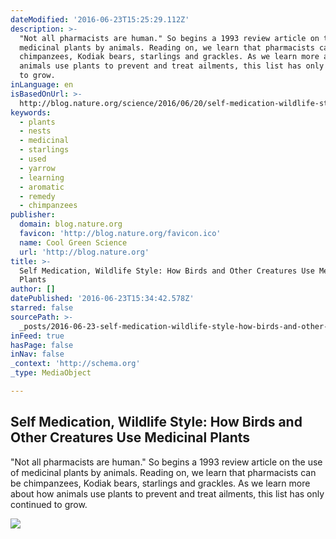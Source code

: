 ```yaml
---
dateModified: '2016-06-23T15:25:29.112Z'
description: >-
  "Not all pharmacists are human." So begins a 1993 review article on the use of
  medicinal plants by animals. Reading on, we learn that pharmacists can be
  chimpanzees, Kodiak bears, starlings and grackles. As we learn more about how
  animals use plants to prevent and treat ailments, this list has only continued
  to grow.
inLanguage: en
isBasedOnUrl: >-
  http://blog.nature.org/science/2016/06/20/self-medication-wildlife-style-how-birds-creatures-medicinal-plants/?src=social.nature.facebook.main
keywords:
  - plants
  - nests
  - medicinal
  - starlings
  - used
  - yarrow
  - learning
  - aromatic
  - remedy
  - chimpanzees
publisher:
  domain: blog.nature.org
  favicon: 'http://blog.nature.org/favicon.ico'
  name: Cool Green Science
  url: 'http://blog.nature.org'
title: >-
  Self Medication, Wildlife Style: How Birds and Other Creatures Use Medicinal
  Plants
author: []
datePublished: '2016-06-23T15:34:42.578Z'
starred: false
sourcePath: >-
  _posts/2016-06-23-self-medication-wildlife-style-how-birds-and-other-creatur.md
inFeed: true
hasPage: false
inNav: false
_context: 'http://schema.org'
_type: MediaObject

---
```

<article style=""><h1>Self Medication, Wildlife Style: How Birds and Other Creatures Use Medicinal Plants</h1><p>"Not all pharmacists are human." So begins a 1993 review article on the use of medicinal plants by animals. Reading on, we learn that pharmacists can be chimpanzees, Kodiak bears, starlings and grackles. As we learn more about how animals use plants to prevent and treat ailments, this list has only continued to grow.</p><img src="http://19mvmv3yn2qc2bdb912o1t2n.wpengine.netdna-cdn.com/science/files/2016/06/5720272258_8d38367aa9_o.jpg" /></article>